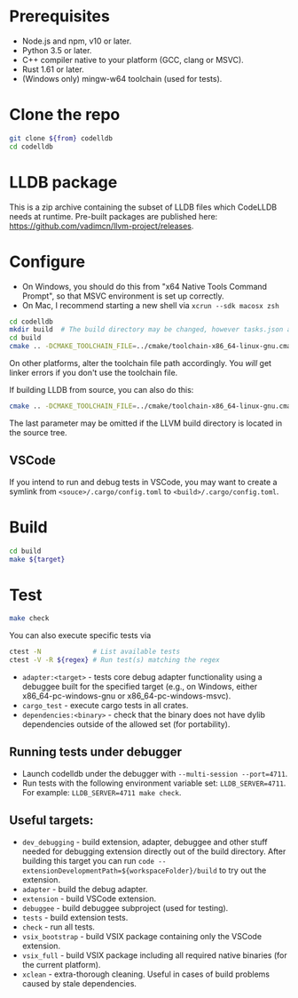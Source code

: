 # Prerequisites
- Node.js and npm, v10 or later.
- Python 3.5 or later.
- C++ compiler native to your platform (GCC, clang or MSVC).
- Rust 1.61 or later.
- (Windows only) mingw-w64 toolchain (used for tests).

# Clone the repo
```bash
git clone ${from} codelldb
cd codelldb
```

# LLDB package

This is a zip archive containing the subset of LLDB files which CodeLLDB needs at runtime.
Pre-built packages are published here: https://github.com/vadimcn/llvm-project/releases.

# Configure

- On Windows, you should do this from "x64 Native Tools Command Prompt", so that MSVC environment is set up correctly.
- On Mac, I recommend starting a new shell via `xcrun --sdk macosx zsh`

```bash
cd codelldb
mkdir build  # The build directory may be changed, however tasks.json assumes it's "build" under the project root
cd build
cmake .. -DCMAKE_TOOLCHAIN_FILE=../cmake/toolchain-x86_64-linux-gnu.cmake -DLLDB_PACKAGE=${path to LLDB package}
```
On other platforms, alter the toolchain file path accordingly.  You *will* get linker errors if you don't use the toolchain file.

If building LLDB from source, you can also do this:
```bash
cmake .. -DCMAKE_TOOLCHAIN_FILE=../cmake/toolchain-x86_64-linux-gnu.cmake -DLLDB_PACKAGE=${path to LLVM build directory} -DLLVM_SOURCE_DIR=${path to LLVM source}
```
The last parameter may be omitted if the LLVM build directory is located in the source tree.

## VSCode
If you intend to run and debug tests in VSCode, you may want to create a symlink from `<souce>/.cargo/config.toml`
to `<build>/.cargo/config.toml`.

# Build
```bash
cd build
make ${target}
```

# Test
```bash
make check
```
You can also execute specific tests via
```bash
ctest -N             # List available tests
ctest -V -R ${regex} # Run test(s) matching the regex
```
- `adapter:<target>` - tests core debug adapter functionality using a debuggee built for the specified target
  (e.g., on Windows, either x86_64-pc-windows-gnu or x86_64-pc-windows-msvc).
- `cargo_test` - execute cargo tests in all crates.
- `dependencies:<binary>` - check that the binary does not have dylib dependencies outside of the allowed set (for portability).

## Running tests under debugger
- Launch codelldb under the debugger with `--multi-session --port=4711`.
- Run tests with the following environment variable set: `LLDB_SERVER=4711`.  For example: `LLDB_SERVER=4711 make check`.

## Useful targets:
- `dev_debugging` - build extension, adapter, debuggee and other stuff needed for debugging extension directly out of
   the build directory. After building this target you can run `code --extensionDevelopmentPath=${workspaceFolder}/build`
   to try out the extension.
- `adapter` - build the debug adapter.
- `extension` - build VSCode extension.
- `debuggee` - build debuggee subproject (used for testing).
- `tests` - build extension tests.
- `check` - run all tests.
- `vsix_bootstrap` - build VSIX package containing only the VSCode extension.
- `vsix_full` - build VSIX package including all required native binaries (for the current platform).
- `xclean` - extra-thorough cleaning.  Useful in cases of build problems caused by stale dependencies.
